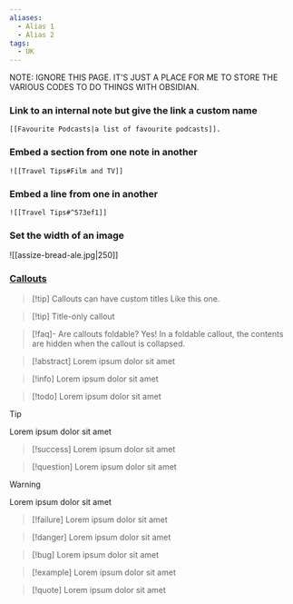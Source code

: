 ```yaml
---
aliases:
  - Alias 1
  - Alias 2
tags:
  - UK
---
```


NOTE: IGNORE THIS PAGE. IT'S JUST A PLACE FOR ME TO STORE THE VARIOUS CODES TO DO THINGS WITH OBSIDIAN.


### Link to an internal note but give the link a custom name
`[[Favourite Podcasts|a list of favourite podcasts]].`

### Embed a section from one note in another
`![[Travel Tips#Film and TV]]`

### Embed a line from one in another
`![[Travel Tips#^573ef1]]`

### Set the width of an image
![[assize-bread-ale.jpg|250]]

### [Callouts](https://help.obsidian.md/Editing+and+formatting/Callouts)

> [!tip] Callouts can have custom titles
> Like this one.

> [!tip] Title-only callout

> [!faq]- Are callouts foldable?
> Yes! In a foldable callout, the contents are hidden when the callout is collapsed.

> [!abstract]
> Lorem ipsum dolor sit amet

> [!info]
> Lorem ipsum dolor sit amet

> [!todo]
> Lorem ipsum dolor sit amet

> [!tip]
> Lorem ipsum dolor sit amet

> [!success]
> Lorem ipsum dolor sit amet

> [!question]
> Lorem ipsum dolor sit amet

> [!warning]
> Lorem ipsum dolor sit amet

> [!failure]
> Lorem ipsum dolor sit amet

> [!danger]
> Lorem ipsum dolor sit amet

> [!bug]
> Lorem ipsum dolor sit amet

> [!example]
> Lorem ipsum dolor sit amet

> [!quote]
> Lorem ipsum dolor sit amet